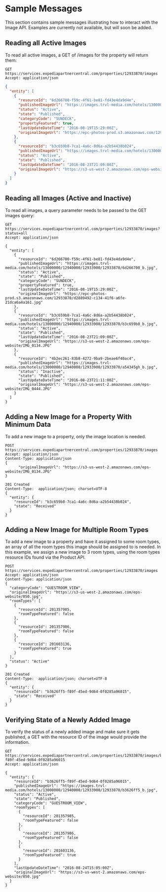 # Sample Messages
This section contains sample messages illustrating how to interact with the Image API. Examples are currently not available, but will soon be added.

## Reading all Active Images
To read all active images, a GET of /images for the property will return them:
```
GET https://services.expediapartnercentral.com/properties/12933870/images
Accept: application/json
```

```json
{
  "entity": [
    {
      "resourceId": "6d266700-f59c-4f61-be81-fd43e4da9d4e",
      "publishedImageUrl": "https://images.trvl-media.com/hotels/13000000/12940000/12933900/12933870/6d266700_b.jpg",
      "status": "Active",
      "state": "Published",
      "categoryCode": "SUNDECK",
      "propertyFeatured": true,
      "lastUpdateDateTime": "2016-08-19T15:29:00Z",
      "originalImageUrl": "https://epc-photos-prod.s3.amazonaws.com/12933870/d2889492-c134-41f6-a6fe-21dca6a4a161.jpg"
    },
    {
      "resourceId": "b3c659b8-7ca1-4a6c-8d6a-a2b54438b024",
      "publishedImageUrl": "https://images.trvl-media.com/hotels/13000000/12940000/12933900/12933870/b3c659b8_b.jpg",
      "status": "Active",
      "state": "Published",
      "lastUpdateDateTime": "2016-08-23T21:09:00Z",
      "originalImageUrl": "https://s3-us-west-2.amazonaws.com/eps-website/IMG_0134.JPG"
    }
  ]
}
```

## Reading all Images (Active and Inactive)
To read all images, a query parameter needs to be passed to the GET images query:
```
GET https://services.expediapartnercentral.com/properties/12933870/images?status=all
Accept: application/json
```

```
{
  "entity": [
    {
      "resourceId": "6d266700-f59c-4f61-be81-fd43e4da9d4e",
      "publishedImageUrl": "https://images.trvl-media.com/hotels/13000000/12940000/12933900/12933870/6d266700_b.jpg",
      "status": "Active",
      "state": "Published",
      "categoryCode": "SUNDECK",
      "propertyFeatured": true,
      "lastUpdateDateTime": "2016-08-19T15:29:00Z",
      "originalImageUrl": "https://epc-photos-prod.s3.amazonaws.com/12933870/d2889492-c134-41f6-a6fe-21dca6a4a161.jpg"
    },
    {
      "resourceId": "b3c659b8-7ca1-4a6c-8d6a-a2b54438b024",
      "publishedImageUrl": "https://images.trvl-media.com/hotels/13000000/12940000/12933900/12933870/b3c659b8_b.jpg",
      "status": "Active",
      "state": "Published",
      "lastUpdateDateTime": "2016-08-23T21:09:00Z",
      "originalImageUrl": "https://s3-us-west-2.amazonaws.com/eps-website/IMG_0134.JPG"
    },
    {
      "resourceId": "4b2ec261-83b8-4272-9ba9-2beae6f40ac4",
      "publishedImageUrl": "https://images.trvl-media.com/hotels/13000000/12940000/12933900/12933870/a54345gh_b.jpg",
      "status": "Inactive",
      "state": "Published",
      "lastUpdateDateTime": "2016-08-23T21:11:00Z",
      "originalImageUrl": "https://s3-us-west-2.amazonaws.com/eps-website/IMG_0444.JPG"
    }
  ]
}
```

## Adding a New Image for a Property With Minimum Data
To add a new image to a property, only the image location is needed.
```
POST https://services.expediapartnercentral.com/properties/12933870/images
Accept: application/json
Content-Type: application/json
{
      "originalImageUrl": "https://s3-us-west-2.amazonaws.com/eps-website/IMG_0134.JPG"
}
```

```
201 Created
Content-Type:  application/json; charset=UTF-8
{
  "entity": {
    "resourceId": "b3c659b8-7ca1-4a6c-8d6a-a2b54438b024",
    "state": "Received"
  }
}
```

## Adding a New Image for Multiple Room Types
To add a new image to a property and have it assigned to some room types, an array of all the room types this image should be assigned to is needed. In this example, we assign a new image to 3 room types, using the room types resource IDs found via the Product API.
```
POST https://services.expediapartnercentral.com/properties/12933870/images
Accept: application/json
Content-Type: application/json
{
  "categoryCode": "GUESTROOM_VIEW",
  "originalImageUrl": "https://s3-us-west-2.amazonaws.com/eps-website/050.jpg",
  "roomTypes": [
    {
      "resourceId": 201357985,
      "roomTypeFeatured": false
    },
    {
      "resourceId": 201357986,
      "roomTypeFeatured": false
    },
    {
      "resourceId": 201603136,
      "roomTypeFeatured": true
    }
  ],
  "status": "Active"
}
```

```
201 Created
Content-Type:  application/json; charset=UTF-8
{
  "entity": {
    "resourceId": "b3626ff5-f89f-45ed-9d64-0f0285a96015",
    "state": "Received"
  }
}
```

## Verifying State of a Newly Added Image
To verify the status of a newly added image and make sure it gets published, a GET with the resource ID of the image would provide the information.

```
GET https://services.expediapartnercentral.com/properties/12933870/images/b3626ff5-f89f-45ed-9d64-0f0285a96015
Accept: application/json
```

```
{
  "entity": {
    "resourceId": "b3626ff5-f89f-45ed-9d64-0f0285a96015",
    "publishedImageUrl": "https://images.trvl-media.com/hotels/13000000/12940000/12933900/12933870/b3626ff5_b.jpg",
    "status": "Active",
    "state": "Published",
    "categoryCode": "GUESTROOM_VIEW",
    "roomTypes": [
      {
        "resourceId": 201357985,
        "roomTypeFeatured": false
      },
      {
        "resourceId": 201357986,
        "roomTypeFeatured": false
      },
      {
        "resourceId": 201603136,
        "roomTypeFeatured": true
      }
    ],
    "lastUpdateDateTime": "2016-08-24T15:05:00Z",
    "originalImageUrl": "https://s3-us-west-2.amazonaws.com/eps-website/050.jpg"
  }
}
```

